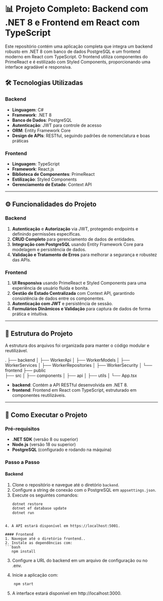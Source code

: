 # 📊 Projeto Completo: Backend com .NET 8 e Frontend em React com TypeScript

Este repositório contém uma aplicação completa que integra um backend robusto em .NET 8 com banco de dados PostgreSQL e um frontend moderno em React com TypeScript. O frontend utiliza componentes do PrimeReact e é estilizado com Styled Components, proporcionando uma interface agradável e responsiva.

## 🛠️ Tecnologias Utilizadas

### Backend
- **Linguagem**: C# 
- **Framework**: .NET 8
- **Banco de Dados**: PostgreSQL
- **Autenticação**: JWT para controle de acesso
- **ORM**: Entity Framework Core
- **Design de APIs**: RESTful, seguindo padrões de nomenclatura e boas práticas

### Frontend
- **Linguagem**: TypeScript
- **Framework**: React.js
- **Biblioteca de Componentes**: PrimeReact
- **Estilização**: Styled Components
- **Gerenciamento de Estado**: Context API

---

## ⚙️ Funcionalidades do Projeto

### Backend
1. **Autenticação** e **Autorização** via JWT, protegendo endpoints e definindo permissões específicas.
2. **CRUD Completo** para gerenciamento de dados de entidades.
3. **Integração com PostgreSQL** usando Entity Framework Core para modelagem e persistência de dados.
4. **Validação e Tratamento de Erros** para melhorar a segurança e robustez das APIs.

### Frontend
1. **UI Responsiva** usando PrimeReact e Styled Components para uma experiência de usuário fluida e bonita.
2. **Gestão de Estado Centralizada** com Context API, garantindo consistência de dados entre os componentes.
3. **Autenticação com JWT** e persistência de sessão.
4. **Formulários Dinâmicos e Validação** para captura de dados de forma prática e intuitiva.

---

## 📂 Estrutura do Projeto

A estrutura dos arquivos foi organizada para manter o código modular e reutilizável.

.
├── backend
│   ├── WorkerApi
│   ├── WorkerModels
│   ├── WorkerServices
│   ├── WorkerRepositories
│   ├── WorkerSecurity
│
└── frontend
    ├── public    
    ├── src
    │   ├── components
    │   ├── api
    │   ├── utils
    │   └── App.tsx


- **backend**: Contém a API RESTful desenvolvida em .NET 8.
- **frontend**: Frontend em React com TypeScript, estruturado em componentes reutilizáveis.

---

## 🚀 Como Executar o Projeto

### Pré-requisitos
- **.NET SDK** (versão 8 ou superior)
- **Node.js** (versão 18 ou superior)
- **PostgreSQL** (configurado e rodando na máquina)

### Passo a Passo

#### Backend
1. Clone o repositório e navegue até o diretório `backend`.
2. Configure a string de conexão com o PostgreSQL em `appsettings.json`.
3. Execute os seguintes comandos:
   ```bash
   dotnet restore
   dotnet ef database update
   dotnet run
```

4. A API estará disponível em https://localhost:5001.

#### Frontend
1. Navegue até o diretório frontend..
2. Instale as dependências com:
```bash
   npm install
```
3. Configure a URL do backend em um arquivo de configuração ou no .env.

4. Inicie a aplicação com:
```bash
    npm start
```

5. A interface estará disponível em http://localhost:3000.